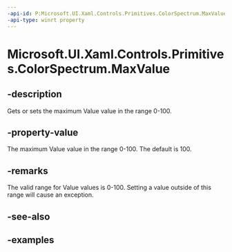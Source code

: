 ```yaml
---
-api-id: P:Microsoft.UI.Xaml.Controls.Primitives.ColorSpectrum.MaxValue
-api-type: winrt property
---
```


<!-- Property syntax.
public int MaxValue { get;  set; }
-->

# Microsoft.UI.Xaml.Controls.Primitives.ColorSpectrum.MaxValue

## -description

Gets or sets the maximum Value value in the range 0-100.

## -property-value

The maximum Value value in the range 0-100. The default is 100.

## -remarks

The valid range for Value values is 0-100. Setting a value outside of this range will cause an exception.

## -see-also

## -examples

